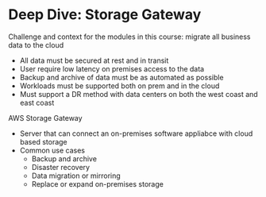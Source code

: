 # Deep Dive: Storage Gateway

Challenge and context for the modules in this course: migrate all business data to the cloud

* All data must be secured at rest and in transit
* User require low latency on premises access to the data
* Backup and archive of data must be as automated as possible
* Workloads must be supported both on prem and in the cloud
* Must support a DR method with data centers on both the west coast and east coast

AWS Storage Gateway

* Server that can connect an on-premises software appliabce with cloud based storage
* Common use cases
    * Backup and archive
    * Disaster recovery
    * Data migration or mirroring
    * Replace or expand on-premises storage